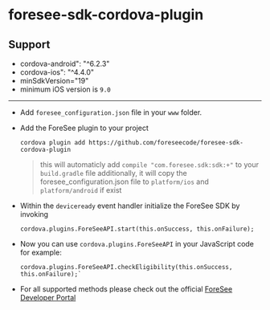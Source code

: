 # foresee-sdk-cordova-plugin

## Support 

* cordova-android": "^6.2.3"
* cordova-ios": "^4.4.0"
* minSdkVersion="19"
* minimum iOS version is `9.0`

----

* Add `foresee_configuration.json` file in your `www` folder.

* Add the ForeSee plugin to your project 

   ```
   cordova plugin add https://github.com/foreseecode/foresee-sdk-cordova-plugin
   ```

   > this will automaticly add `compile "com.foresee.sdk:sdk:+"` to your `build.gradle` file
   > additionally, it will copy the foresee_configuration.json file to `platform/ios` and `platform/android` if exist

* Within the `deviceready` event handler initialize the ForeSee SDK by invoking 

    ```
    cordova.plugins.ForeSeeAPI.start(this.onSuccess, this.onFailure);
    ```

* Now you can use `cordova.plugins.ForeSeeAPI` in your JavaScript code for example:

   ```
   cordova.plugins.ForeSeeAPI.checkEligibility(this.onSuccess, this.onFailure);`
   ```

* For all supported methods please check out the official [ForeSee Developer Portal](https://developer.foresee.com)
   